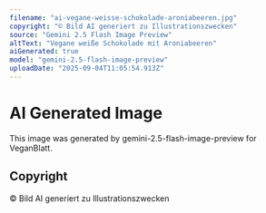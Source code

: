 ```yaml
---
filename: "ai-vegane-weisse-schokolade-aroniabeeren.jpg"
copyright: "© Bild AI generiert zu Illustrationszwecken"
source: "Gemini 2.5 Flash Image Preview"
altText: "Vegane weiße Schokolade mit Aroniabeeren"
aiGenerated: true
model: "gemini-2.5-flash-image-preview"
uploadDate: "2025-09-04T11:05:54.913Z"
---
```


# AI Generated Image

This image was generated by gemini-2.5-flash-image-preview for VeganBlatt.

## Copyright
© Bild AI generiert zu Illustrationszwecken
